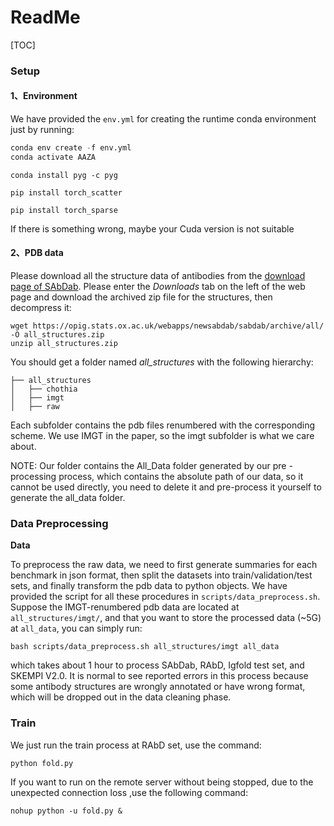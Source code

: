 

# ReadMe

[TOC]
### Setup

####  1、Environment

We have provided the `env.yml` for creating the runtime conda environment just by running:

```python
conda env create -f env.yml
conda activate AAZA
```

```
conda install pyg -c pyg
```

```
pip install torch_scatter
```

```
pip install torch_sparse
```

If there is something wrong, maybe your Cuda version is not  suitable

####  2、PDB data

Please download all the structure data of antibodies from the [download page of SAbDab](http://opig.stats.ox.ac.uk/webapps/newsabdab/sabdab/search/?all=true). Please enter the *Downloads* tab on the left of the web page and download the archived zip file for the structures, then decompress it:

```
wget https://opig.stats.ox.ac.uk/webapps/newsabdab/sabdab/archive/all/ -O all_structures.zip
unzip all_structures.zip
```

You should get a folder named *all_structures* with the following hierarchy:

```
├── all_structures
│   ├── chothia
│   ├── imgt
│   ├── raw
```

Each subfolder contains the pdb files renumbered with the corresponding scheme. We use IMGT in the paper, so the imgt subfolder is what we care about.


NOTE: Our folder contains the All_Data folder generated by our pre -processing process, which contains the absolute path of our data, so it cannot be used directly, you need to delete it and pre-process it yourself to generate the all_data folder.

### Data Preprocessing

**Data**

To preprocess the raw data, we need to first generate summaries for each benchmark in json format, then split the datasets into train/validation/test sets, and finally transform the pdb data to python objects. We have provided the script for all these procedures in `scripts/data_preprocess.sh`. Suppose the IMGT-renumbered pdb data are located at `all_structures/imgt/`, and that you want to store the processed data (~5G) at `all_data`, you can simply run:

```
bash scripts/data_preprocess.sh all_structures/imgt all_data
```

which takes about 1 hour to process SAbDab, RAbD, Igfold test set, and SKEMPI V2.0. It is normal to see reported errors in this process because some antibody structures are wrongly annotated or have wrong format, which will be dropped out in the data cleaning phase.



### Train

We just run the train process at RAbD set, use the command:

```
python fold.py 
```

If you want to run on the remote server without being stopped, due to the unexpected connection loss ,use the following command:

```
nohup python -u fold.py & 
```

 





